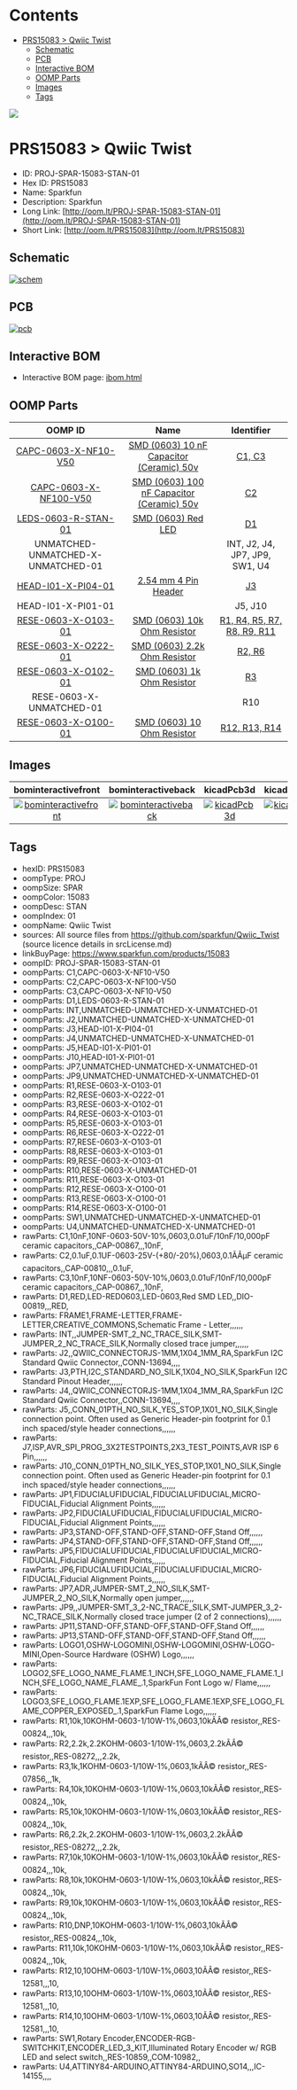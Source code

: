 



Contents
========

* [PRS15083 > Qwiic Twist](#prs15083--qwiic-twist)
	* [Schematic](#schematic)
	* [PCB](#pcb)
	* [Interactive BOM](#interactive-bom)
	* [OOMP Parts](#oomp-parts)
	* [Images](#images)
	* [Tags](#tags)
  
![][im]
# PRS15083 > Qwiic Twist

- ID: PROJ-SPAR-15083-STAN-01
- Hex ID: PRS15083
- Name: Sparkfun
- Description: Sparkfun
- Long Link: [http://oom.lt/PROJ-SPAR-15083-STAN-01](http://oom.lt/PROJ-SPAR-15083-STAN-01)
- Short Link: [http://oom.lt/PRS15083](http://oom.lt/PRS15083)

## Schematic
  
[![schem](eagleSchemImage.png)](eagleSchemImage.png)
## PCB
  
[![pcb](eagleImage.png)](eagleImage.png)
## Interactive BOM

- Interactive BOM page: [ibom.html](https://htmlpreview.github.io/?https://github.com/oomlout/oomlout_OOMP_projects/blob/main/PROJ-SPAR-15083-STAN-01/kicad/bom/ibom.html)

## OOMP Parts
  

|OOMP ID|Name|Identifier|
| :---: | :---: | :---: |
|[CAPC-0603-X-NF10-V50](https://github.com/oomlout/oomlout_OOMP_parts/tree/main/CAPC-0603-X-NF10-V50/)|[SMD (0603) 10 nF Capacitor (Ceramic) 50v](https://github.com/oomlout/oomlout_OOMP_parts/tree/main/CAPC-0603-X-NF10-V50/)|[C1, C3](https://github.com/oomlout/oomlout_OOMP_parts/tree/main/CAPC-0603-X-NF10-V50/)|
|[CAPC-0603-X-NF100-V50](https://github.com/oomlout/oomlout_OOMP_parts/tree/main/CAPC-0603-X-NF100-V50/)|[SMD (0603) 100 nF Capacitor (Ceramic) 50v](https://github.com/oomlout/oomlout_OOMP_parts/tree/main/CAPC-0603-X-NF100-V50/)|[C2](https://github.com/oomlout/oomlout_OOMP_parts/tree/main/CAPC-0603-X-NF100-V50/)|
|[LEDS-0603-R-STAN-01](https://github.com/oomlout/oomlout_OOMP_parts/tree/main/LEDS-0603-R-STAN-01/)|[SMD (0603) Red LED](https://github.com/oomlout/oomlout_OOMP_parts/tree/main/LEDS-0603-R-STAN-01/)|[D1](https://github.com/oomlout/oomlout_OOMP_parts/tree/main/LEDS-0603-R-STAN-01/)|
|UNMATCHED-UNMATCHED-X-UNMATCHED-01||INT, J2, J4, JP7, JP9, SW1, U4|
|[HEAD-I01-X-PI04-01](https://github.com/oomlout/oomlout_OOMP_parts/tree/main/HEAD-I01-X-PI04-01/)|[2.54 mm 4 Pin Header](https://github.com/oomlout/oomlout_OOMP_parts/tree/main/HEAD-I01-X-PI04-01/)|[J3](https://github.com/oomlout/oomlout_OOMP_parts/tree/main/HEAD-I01-X-PI04-01/)|
|HEAD-I01-X-PI01-01||J5, J10|
|[RESE-0603-X-O103-01](https://github.com/oomlout/oomlout_OOMP_parts/tree/main/RESE-0603-X-O103-01/)|[SMD (0603) 10k Ohm Resistor](https://github.com/oomlout/oomlout_OOMP_parts/tree/main/RESE-0603-X-O103-01/)|[R1, R4, R5, R7, R8, R9, R11](https://github.com/oomlout/oomlout_OOMP_parts/tree/main/RESE-0603-X-O103-01/)|
|[RESE-0603-X-O222-01](https://github.com/oomlout/oomlout_OOMP_parts/tree/main/RESE-0603-X-O222-01/)|[SMD (0603) 2.2k Ohm Resistor](https://github.com/oomlout/oomlout_OOMP_parts/tree/main/RESE-0603-X-O222-01/)|[R2, R6](https://github.com/oomlout/oomlout_OOMP_parts/tree/main/RESE-0603-X-O222-01/)|
|[RESE-0603-X-O102-01](https://github.com/oomlout/oomlout_OOMP_parts/tree/main/RESE-0603-X-O102-01/)|[SMD (0603) 1k Ohm Resistor](https://github.com/oomlout/oomlout_OOMP_parts/tree/main/RESE-0603-X-O102-01/)|[R3](https://github.com/oomlout/oomlout_OOMP_parts/tree/main/RESE-0603-X-O102-01/)|
|RESE-0603-X-UNMATCHED-01||R10|
|[RESE-0603-X-O100-01](https://github.com/oomlout/oomlout_OOMP_parts/tree/main/RESE-0603-X-O100-01/)|[SMD (0603) 10 Ohm Resistor](https://github.com/oomlout/oomlout_OOMP_parts/tree/main/RESE-0603-X-O100-01/)|[R12, R13, R14](https://github.com/oomlout/oomlout_OOMP_parts/tree/main/RESE-0603-X-O100-01/)|

## Images
  
  

|bominteractivefront|bominteractiveback|kicadPcb3d|kicadPcb3dFront|kicadPcb3dBack|eagleImage|eagleSchemImage|pcbdraw|pcbdrawback|
| :---: | :---: | :---: | :---: | :---: | :---: | :---: | :---: | :---: |
|[![bominteractivefront](bomFront_140.png)](bomFront.png)|[![bominteractiveback](bomBack_140.png)](bomBack.png)|[![kicadPcb3d](kicadPcb3d_140.png)](kicadPcb3d.png)|[![kicadPcb3dFront](kicadPcb3dFront_140.png)](kicadPcb3dFront.png)|[![kicadPcb3dBack](kicadPcb3dBack_140.png)](kicadPcb3dBack.png)|[![eagleImage](eagleImage_140.png)](eagleImage.png)|[![eagleSchemImage](eagleSchemImage_140.png)](eagleSchemImage.png)|[![pcbdraw](pcbdraw_140.png)](pcbdraw.png)|[![pcbdrawback](pcbdrawBack_140.png)](pcbdrawBack.png)|

## Tags

- hexID: PRS15083
- oompType: PROJ
- oompSize: SPAR
- oompColor: 15083
- oompDesc: STAN
- oompIndex: 01
- oompName: Qwiic Twist
- sources: All source files from https://github.com/sparkfun/Qwiic_Twist (source licence details in srcLicense.md)
- linkBuyPage: https://www.sparkfun.com/products/15083
- oompID: PROJ-SPAR-15083-STAN-01
- oompParts: C1,CAPC-0603-X-NF10-V50
- oompParts: C2,CAPC-0603-X-NF100-V50
- oompParts: C3,CAPC-0603-X-NF10-V50
- oompParts: D1,LEDS-0603-R-STAN-01
- oompParts: INT,UNMATCHED-UNMATCHED-X-UNMATCHED-01
- oompParts: J2,UNMATCHED-UNMATCHED-X-UNMATCHED-01
- oompParts: J3,HEAD-I01-X-PI04-01
- oompParts: J4,UNMATCHED-UNMATCHED-X-UNMATCHED-01
- oompParts: J5,HEAD-I01-X-PI01-01
- oompParts: J10,HEAD-I01-X-PI01-01
- oompParts: JP7,UNMATCHED-UNMATCHED-X-UNMATCHED-01
- oompParts: JP9,UNMATCHED-UNMATCHED-X-UNMATCHED-01
- oompParts: R1,RESE-0603-X-O103-01
- oompParts: R2,RESE-0603-X-O222-01
- oompParts: R3,RESE-0603-X-O102-01
- oompParts: R4,RESE-0603-X-O103-01
- oompParts: R5,RESE-0603-X-O103-01
- oompParts: R6,RESE-0603-X-O222-01
- oompParts: R7,RESE-0603-X-O103-01
- oompParts: R8,RESE-0603-X-O103-01
- oompParts: R9,RESE-0603-X-O103-01
- oompParts: R10,RESE-0603-X-UNMATCHED-01
- oompParts: R11,RESE-0603-X-O103-01
- oompParts: R12,RESE-0603-X-O100-01
- oompParts: R13,RESE-0603-X-O100-01
- oompParts: R14,RESE-0603-X-O100-01
- oompParts: SW1,UNMATCHED-UNMATCHED-X-UNMATCHED-01
- oompParts: U4,UNMATCHED-UNMATCHED-X-UNMATCHED-01
- rawParts: C1,10nF,10NF-0603-50V-10%,0603,0.01uF/10nF/10,000pF ceramic capacitors,,CAP-00867,,,10nF,
- rawParts: C2,0.1uF,0.1UF-0603-25V-(+80/-20%),0603,0.1ÃÂµF ceramic capacitors,,CAP-00810,,,0.1uF,
- rawParts: C3,10nF,10NF-0603-50V-10%,0603,0.01uF/10nF/10,000pF ceramic capacitors,,CAP-00867,,,10nF,
- rawParts: D1,RED,LED-RED0603,LED-0603,Red SMD LED,,DIO-00819,,,RED,
- rawParts: FRAME1,FRAME-LETTER,FRAME-LETTER,CREATIVE_COMMONS,Schematic Frame - Letter,,,,,,
- rawParts: INT,,JUMPER-SMT_2_NC_TRACE_SILK,SMT-JUMPER_2_NC_TRACE_SILK,Normally closed trace jumper,,,,,,
- rawParts: J2,,QWIIC_CONNECTORJS-1MM,1X04_1MM_RA,SparkFun I2C Standard Qwiic Connector,,CONN-13694,,,,
- rawParts: J3,PTH,I2C_STANDARD_NO_SILK,1X04_NO_SILK,SparkFun I2C Standard Pinout Header,,,,,,
- rawParts: J4,,QWIIC_CONNECTORJS-1MM,1X04_1MM_RA,SparkFun I2C Standard Qwiic Connector,,CONN-13694,,,,
- rawParts: J5,,CONN_01PTH_NO_SILK_YES_STOP,1X01_NO_SILK,Single connection point. Often used as Generic Header-pin footprint for 0.1 inch spaced/style header connections,,,,,,
- rawParts: J7,ISP,AVR_SPI_PROG_3X2TESTPOINTS,2X3_TEST_POINTS,AVR ISP 6 Pin,,,,,,
- rawParts: J10,,CONN_01PTH_NO_SILK_YES_STOP,1X01_NO_SILK,Single connection point. Often used as Generic Header-pin footprint for 0.1 inch spaced/style header connections,,,,,,
- rawParts: JP1,FIDUCIALUFIDUCIAL,FIDUCIALUFIDUCIAL,MICRO-FIDUCIAL,Fiducial Alignment Points,,,,,,
- rawParts: JP2,FIDUCIALUFIDUCIAL,FIDUCIALUFIDUCIAL,MICRO-FIDUCIAL,Fiducial Alignment Points,,,,,,
- rawParts: JP3,STAND-OFF,STAND-OFF,STAND-OFF,Stand Off,,,,,,
- rawParts: JP4,STAND-OFF,STAND-OFF,STAND-OFF,Stand Off,,,,,,
- rawParts: JP5,FIDUCIALUFIDUCIAL,FIDUCIALUFIDUCIAL,MICRO-FIDUCIAL,Fiducial Alignment Points,,,,,,
- rawParts: JP6,FIDUCIALUFIDUCIAL,FIDUCIALUFIDUCIAL,MICRO-FIDUCIAL,Fiducial Alignment Points,,,,,,
- rawParts: JP7,ADR,JUMPER-SMT_2_NO_SILK,SMT-JUMPER_2_NO_SILK,Normally open jumper,,,,,,
- rawParts: JP9,,JUMPER-SMT_3_2-NC_TRACE_SILK,SMT-JUMPER_3_2-NC_TRACE_SILK,Normally closed trace jumper (2 of 2 connections),,,,,,
- rawParts: JP11,STAND-OFF,STAND-OFF,STAND-OFF,Stand Off,,,,,,
- rawParts: JP13,STAND-OFF,STAND-OFF,STAND-OFF,Stand Off,,,,,,
- rawParts: LOGO1,OSHW-LOGOMINI,OSHW-LOGOMINI,OSHW-LOGO-MINI,Open-Source Hardware (OSHW) Logo,,,,,,
- rawParts: LOGO2,SFE_LOGO_NAME_FLAME.1_INCH,SFE_LOGO_NAME_FLAME.1_INCH,SFE_LOGO_NAME_FLAME_.1,SparkFun Font Logo w/ Flame,,,,,,
- rawParts: LOGO3,SFE_LOGO_FLAME.1EXP,SFE_LOGO_FLAME.1EXP,SFE_LOGO_FLAME_COPPER_EXPOSED_.1,SparkFun Flame Logo,,,,,,
- rawParts: R1,10k,10KOHM-0603-1/10W-1%,0603,10kÃÂ© resistor,,RES-00824,,,10k,
- rawParts: R2,2.2k,2.2KOHM-0603-1/10W-1%,0603,2.2kÃÂ© resistor,,RES-08272,,,2.2k,
- rawParts: R3,1k,1KOHM-0603-1/10W-1%,0603,1kÃÂ© resistor,,RES-07856,,,1k,
- rawParts: R4,10k,10KOHM-0603-1/10W-1%,0603,10kÃÂ© resistor,,RES-00824,,,10k,
- rawParts: R5,10k,10KOHM-0603-1/10W-1%,0603,10kÃÂ© resistor,,RES-00824,,,10k,
- rawParts: R6,2.2k,2.2KOHM-0603-1/10W-1%,0603,2.2kÃÂ© resistor,,RES-08272,,,2.2k,
- rawParts: R7,10k,10KOHM-0603-1/10W-1%,0603,10kÃÂ© resistor,,RES-00824,,,10k,
- rawParts: R8,10k,10KOHM-0603-1/10W-1%,0603,10kÃÂ© resistor,,RES-00824,,,10k,
- rawParts: R9,10k,10KOHM-0603-1/10W-1%,0603,10kÃÂ© resistor,,RES-00824,,,10k,
- rawParts: R10,DNP,10KOHM-0603-1/10W-1%,0603,10kÃÂ© resistor,,RES-00824,,,10k,
- rawParts: R11,10k,10KOHM-0603-1/10W-1%,0603,10kÃÂ© resistor,,RES-00824,,,10k,
- rawParts: R12,10,10OHM-0603-1/10W-1%,0603,10ÃÂ© resistor,,RES-12581,,,10,
- rawParts: R13,10,10OHM-0603-1/10W-1%,0603,10ÃÂ© resistor,,RES-12581,,,10,
- rawParts: R14,10,10OHM-0603-1/10W-1%,0603,10ÃÂ© resistor,,RES-12581,,,10,
- rawParts: SW1,Rotary Encoder,ENCODER-RGB-SWITCHKIT,ENCODER_LED_3_KIT,Illuminated Rotary Encoder w/ RGB LED and select switch,,RES-10859,,COM-10982,,
- rawParts: U4,ATTINY84-ARDUINO,ATTINY84-ARDUINO,SO14,,,IC-14155,,,,



[im]: kicadPcb3d_450.png
